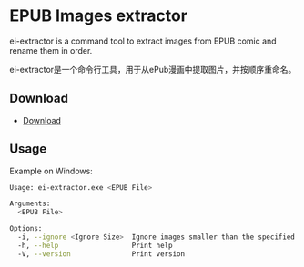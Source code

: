 # EPUB Images extractor

ei-extractor is a command tool to extract images from EPUB comic and rename them in order.

ei-extractor是一个命令行工具，用于从ePub漫画中提取图片，并按顺序重命名。

## Download

- [Download](../../releases/latest/download)

## Usage

Example on Windows:

```bash
Usage: ei-extractor.exe <EPUB File>

Arguments:
  <EPUB File>

Options:
  -i, --ignore <Ignore Size>  Ignore images smaller than the specified size in KB.
  -h, --help                  Print help
  -V, --version               Print version
```
